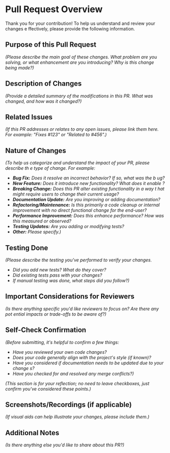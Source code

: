 # Pull Request Overview

Thank you for your contribution! To help us understand and review your changes e
ffectively, please provide the following information.

## Purpose of this Pull Request

*(Please describe the main goal of these changes. What problem are you solving,
or what enhancement are you introducing? Why is this change being made?)*

## Description of Changes

*(Provide a detailed summary of the modifications in this PR. What was changed,
and how was it changed?)*

## Related Issues

*(If this PR addresses or relates to any open issues, please link them here. For
 example: "Fixes #123" or "Related to #456".)*

## Nature of Changes

*(To help us categorize and understand the impact of your PR, please describe th
e type of change. For example:*
*   ***Bug Fix:*** *Does it resolve an incorrect behavior? If so, what was the b
ug?*
*   ***New Feature:*** *Does it introduce new functionality? What does it enable
?*
*   ***Breaking Change:*** *Does this PR alter existing functionality in a way t
hat might require users to change their current usage?*
*   ***Documentation Update:*** *Are you improving or adding documentation?*
*   ***Refactoring/Maintenance:*** *Is this primarily a code cleanup or internal
 improvement with no direct functional change for the end-user?*
*   ***Performance Improvement:*** *Does this enhance performance? How was this
measured or observed?*
*   ***Testing Updates:*** *Are you adding or modifying tests?*
*   ***Other:*** *Please specify.)*

## Testing Done

*(Please describe the testing you've performed to verify your changes.*
*   *Did you add new tests? What do they cover?*
*   *Did existing tests pass with your changes?*
*   *If manual testing was done, what steps did you follow?)*

## Important Considerations for Reviewers

*(Is there anything specific you'd like reviewers to focus on? Are there any pot
ential impacts or trade-offs to be aware of?)*

## Self-Check Confirmation

*(Before submitting, it's helpful to confirm a few things:*
*   *Have you reviewed your own code changes?*
*   *Does your code generally align with the project's style (if known)?*
*   *Have you considered if documentation needs to be updated due to your change
s?*
*   *Have you checked for and resolved any merge conflicts?)*

*(This section is for your reflection; no need to leave checkboxes, just confirm
 you've considered these points.)*

## Screenshots/Recordings (if applicable)

*(If visual aids can help illustrate your changes, please include them.)*

## Additional Notes

*(Is there anything else you'd like to share about this PR?)*
